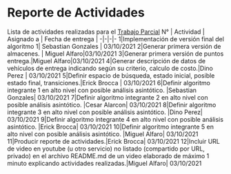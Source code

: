# Reporte de Actividades
Lista de actividades realizadas para el [Trabajo Parcial](https://github.com/ShoLee01/ws6b_tf_201822206_201923816_201414715_201910015_201715721_201710880/milestone/1)
N° | Actividad | Asignado a | Fecha de entrega | 
-|-|-|-
1|Implementación de versión final del algoritmo 1| Sebastian Gonzales |  03/10/2021
2|Generar primera versión de almacenes. | Miguel Alfaro|03/10/2021
3|Generar primera versión de puntos entrega.|Miguel Alfaro|03/10/2021
4|Generar descripción de datos de vehículos de entrega indicando según su criterio, calculo de costo.|Dino Perez |  03/10/2021
5|Definir espacio de búsqueda, estado inicial, posible estado final, transiciones.|Erick Brocca |  03/10/2021
6|Definir algoritmo integrante 1 en alto nivel con posible análisis asintótico. |Sebastian Gonzales| 03/10/2021
7|Definir algoritmo integrante 2 en alto nivel con posible análisis asintótico. |Cesar Alarcon| 03/10/2021
8|Definir algoritmo integrante 3 en alto nivel con posible análisis asintótico. |Dino Perez| 03/10/2021
9|Definir algoritmo integrante 4 en alto nivel con posible análisis asintótico. |Erick Brocca| 03/10/2021
10|Definir algoritmo integrante 5 en alto nivel con posible análisis asintótico. |Miguel Alfaro| 03/10/2021
11|Producir reporte de actividades.|Erick Brocca| 03/10/2021
12|Incluir URL de video en youtube (u otro servicio) no listado (compartido por URL, privado) en el archivo README.md de un video elaborado de máximo 1 minuto explicando actividades realizadas.|Miguel Alfaro| 03/10/2021

